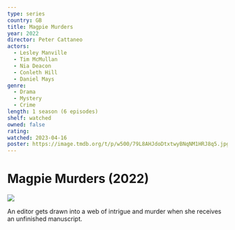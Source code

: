 ```yaml
---
type: series
country: GB
title: Magpie Murders
year: 2022
director: Peter Cattaneo
actors:
  - Lesley Manville
  - Tim McMullan
  - Nia Deacon
  - Conleth Hill
  - Daniel Mays
genre:
  - Drama
  - Mystery
  - Crime
length: 1 season (6 episodes)
shelf: watched
owned: false
rating:
watched: 2023-04-16
poster: https://image.tmdb.org/t/p/w500/79L8AHJdoDtxtwyBNqNM1HRJ8q5.jpg
---
```


# Magpie Murders (2022)

![](https://image.tmdb.org/t/p/w500/79L8AHJdoDtxtwyBNqNM1HRJ8q5.jpg)

An editor gets drawn into a web of intrigue and murder when she receives an unfinished manuscript.